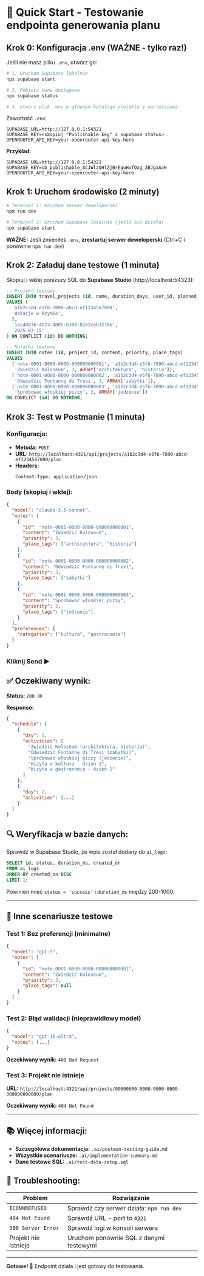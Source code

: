 # 🚀 Quick Start - Testowanie endpointa generowania planu

## Krok 0: Konfiguracja .env (WAŻNE - tylko raz!)

Jeśli nie masz pliku `.env`, utwórz go:

```bash
# 1. Uruchom Supabase lokalnie
npx supabase start

# 2. Pobierz dane dostępowe
npx supabase status

# 3. Utwórz plik .env w głównym katalogu projektu z wartościami:
```

Zawartość `.env`:
```
SUPABASE_URL=http://127.0.0.1:54321
SUPABASE_KEY=<skopiuj "Publishable key" z supabase status>
OPENROUTER_API_KEY=your-openrouter-api-key-here
```

**Przykład:**
```
SUPABASE_URL=http://127.0.0.1:54321
SUPABASE_KEY=sb_publishable_ACJWlzQHlZjBrEguHvfOxg_3BJgxAaH
OPENROUTER_API_KEY=your-openrouter-api-key-here
```

## Krok 1: Uruchom środowisko (2 minuty)

```bash
# Terminal 1: Uruchom serwer deweloperski
npm run dev

# Terminal 2: Uruchom Supabase lokalnie (jeśli nie działa)
npx supabase start
```

**WAŻNE:** Jeśli zmieniłeś `.env`, **zrestartuj serwer deweloperski** (Ctrl+C i ponownie `npm run dev`)

## Krok 2: Załaduj dane testowe (1 minuta)

Skopiuj i wklej poniższy SQL do **Supabase Studio** (http://localhost:54323):

```sql
-- Projekt testowy
INSERT INTO travel_projects (id, name, duration_days, user_id, planned_date)
VALUES (
  'a1b2c3d4-e5f6-7890-abcd-ef1234567890',
  'Wakacje w Rzymie',
  5,
  '1ec40836-4b23-4005-b399-82e2ceb327be',
  '2025-07-15'
) ON CONFLICT (id) DO NOTHING;

-- Notatki testowe
INSERT INTO notes (id, project_id, content, priority, place_tags)
VALUES 
  ('note-0001-0000-0000-000000000001', 'a1b2c3d4-e5f6-7890-abcd-ef1234567890', 
   'Zwiedzić Koloseum', 3, ARRAY['architektura', 'historia']),
  ('note-0001-0000-0000-000000000002', 'a1b2c3d4-e5f6-7890-abcd-ef1234567890',
   'Odwiedzić Fontannę di Trevi', 3, ARRAY['zabytki']),
  ('note-0001-0000-0000-000000000003', 'a1b2c3d4-e5f6-7890-abcd-ef1234567890',
   'Spróbować włoskiej pizzy', 2, ARRAY['jedzenie'])
ON CONFLICT (id) DO NOTHING;
```

## Krok 3: Test w Postmanie (1 minuta)

### Konfiguracja:
- **Metoda:** `POST`
- **URL:** `http://localhost:4321/api/projects/a1b2c3d4-e5f6-7890-abcd-ef1234567890/plan`
- **Headers:**
  ```
  Content-Type: application/json
  ```

### Body (skopiuj i wklej):

```json
{
  "model": "claude-3.5-sonnet",
  "notes": [
    {
      "id": "note-0001-0000-0000-000000000001",
      "content": "Zwiedzić Koloseum",
      "priority": 3,
      "place_tags": ["architektura", "historia"]
    },
    {
      "id": "note-0001-0000-0000-000000000002",
      "content": "Odwiedzić Fontannę di Trevi",
      "priority": 3,
      "place_tags": ["zabytki"]
    },
    {
      "id": "note-0001-0000-0000-000000000003",
      "content": "Spróbować włoskiej pizzy",
      "priority": 2,
      "place_tags": ["jedzenie"]
    }
  ],
  "preferences": {
    "categories": ["kultura", "gastronomia"]
  }
}
```

### Kliknij **Send** ▶️

## ✅ Oczekiwany wynik:

**Status:** `200 OK`

**Response:**
```json
{
  "schedule": [
    {
      "day": 1,
      "activities": [
        "Zwiedzić Koloseum (architektura, historia)",
        "Odwiedzić Fontannę di Trevi (zabytki)",
        "Spróbować włoskiej pizzy (jedzenie)",
        "Wizyta w kultura - dzień 1",
        "Wizyta w gastronomia - dzień 1"
      ]
    },
    {
      "day": 2,
      "activities": [...]
    }
  ]
}
```

## 🔍 Weryfikacja w bazie danych:

Sprawdź w Supabase Studio, że wpis został dodany do `ai_logs`:

```sql
SELECT id, status, duration_ms, created_on 
FROM ai_logs 
ORDER BY created_on DESC 
LIMIT 1;
```

Powinien mieć `status = 'success'` i `duration_ms` między 200-1000.

---

## 🎯 Inne scenariusze testowe

### Test 1: Bez preferencji (minimalne)

```json
{
  "model": "gpt-5",
  "notes": [
    {
      "id": "note-0001-0000-0000-000000000001",
      "content": "Zwiedzić Koloseum",
      "priority": 3,
      "place_tags": null
    }
  ]
}
```

### Test 2: Błąd walidacji (nieprawidłowy model)

```json
{
  "model": "gpt-10-ultra",
  "notes": [...]
}
```

**Oczekiwany wynik:** `400 Bad Request`

### Test 3: Projekt nie istnieje

**URL:** `http://localhost:4321/api/projects/00000000-0000-0000-0000-000000000000/plan`

**Oczekiwany wynik:** `404 Not Found`

---

## 📚 Więcej informacji:

- **Szczegółowa dokumentacja:** `.ai/postman-testing-guide.md`
- **Wszystkie scenariusze:** `.ai/implementation-summary.md`
- **Dane testowe SQL:** `.ai/test-data-setup.sql`

## 🐛 Troubleshooting:

| Problem | Rozwiązanie |
|---------|-------------|
| `ECONNREFUSED` | Sprawdź czy serwer działa: `npm run dev` |
| `404 Not Found` | Sprawdź URL - port to `4321` |
| `500 Server Error` | Sprawdź logi w konsoli serwera |
| Projekt nie istnieje | Uruchom ponownie SQL z danymi testowymi |

---

**Gotowe!** 🎉 Endpoint działa i jest gotowy do testowania.

